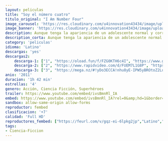```yaml
---
layout: peliculas
title: "Soy el número cuatro"
titulo_original: "I Am Number Four"
image_carousel: 'https://res.cloudinary.com/u4innovation43434/image/upload/v1584834143/soy4-min_giflzz.jpg'
image_banner: 'https://res.cloudinary.com/u4innovation43434/image/upload/v1584834143/Soy_el_n_mero_cuatro-801503741-large-min_mjj1vp.jpg'
description: Aunque tenga la apariencia de un adolescente normal y corriente, John Smith (Alex Pettyfer) es en realidad un extraterrestre que vive entre los humanos. Su principal obsesión es ocultarse de unos enemigos que quieren matarle igual que ya han hecho con otros tres alienígenas; de ahí que John sea consciente de que él es el número cuatro y busque la protección que le brinda Henri, su guardián (Timothy Olyphant). Tras pasar por varias ciudades en una huida que no parece tener fin, John llega hasta una pequeña localidad de Ohio. Allí no sólo tendrá que hacer frente a sus enemigos, sino también a su primer amor (Dianna Agron). Además, el chico experimentará la capacidad sobrenatural para ejercer nuevos poderes y tomará contacto con los otros tres seres que no pudieron escapar a su fatídico destino.
description_corta: Aunque tenga la apariencia de un adolescente normal y corriente, John Smith (Alex Pettyfer) es en realidad un extraterrestre que vive entre los humanos. Su principal obsesión es ocultarse de unos enemigos que...
category: 'peliculas'
idioma: 'Latino'
descargas: 'yes'
descargas2:
    descarga-1: ["1", "https://oload.fun/f/FZG0KTH6c4I", "https://www.google.com/s2/favicons?domain=openload.co","OpenLoad","https://res.cloudinary.com/imbriitneysam/image/upload/v1541473684/mexico.png", "Latino", "Full HD"]
    descarga-2: ["2", "https://www.rapidvideo.com/d/FUEM7L1G8P", "https://www.google.com/s2/favicons?domain=www.rapidvideo.com","RapidVideo","https://res.cloudinary.com/imbriitneysam/image/upload/v1541473684/mexico.png", "Latino", "Full HD"]
    descarga-3: ["3", "https://mega.nz/#!yDo3ECCA!nhu8yE-IPW5yBROtoZ2LuhHLk7B40UHucIZ4QoCJh0Q", "https://www.google.com/s2/favicons?domain=mega.nz","Mega","https://res.cloudinary.com/imbriitneysam/image/upload/v1541473684/mexico.png", "Latino", "Full HD"]
anio: '2011'
duracion: '1h 42 min'
estrellas: '4'
genero: Acción, Ciencia Ficción, Superhéroes
trailer: https://www.youtube.com/embed/ivsBmnRl_IA
embed: https://www.youtube.com/embed/ivsBmnRl_IA?rel=0&amp;hd=1&border=0&wmode=opaque&enablejsapi=1&modestbranding=1&controls=1&showinfo=1
sandbox: allow-same-origin allow-forms
reproductor: fembed
clasificacion: '+7'
calidad: 'Full HD'
reproductores_fembed: ["https://feurl.com/v/gqz-ei-6lpkg2jp","Latino","https://feurl.com/v/j718-hdkwln5q3p","Latino","https://www.pelispng.online/v/7q97nq2x2wv","Latino"]
tags:
- Ciencia-Ficcion
---
```












